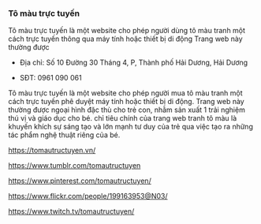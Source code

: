 ### Tô màu trực tuyến

Tô màu trực tuyến là một website cho phép người dùng tô màu tranh một cách trực tuyến thông qua máy tính hoặc thiết bị di động Trang web này thường được

- Địa chỉ: Số 10 Đường 30 Tháng 4, P, Thành phố Hải Dương, Hải Dương

- SĐT: 0961 090 061

Tô màu trực tuyến là một website cho phép người mua tô màu tranh một cách trực tuyến phê duyệt máy tính hoặc thiết bị di động. Trang web này thường được ngoại hình đặc thù cho trẻ con, nhằm sản xuất 1 trải nghiệm thú vị và giáo dục cho bé. chỉ tiêu chính của trang web tranh tô màu là khuyến khích sự sáng tạo và lớn mạnh tư duy của trẻ qua việc tạo ra những tác phẩm nghệ thuật riêng của bé.

https://tomautructuyen.vn/

https://www.tumblr.com/tomautructuyen

https://www.pinterest.com/tomautructuyen/

https://www.flickr.com/people/199163953@N03/

https://www.twitch.tv/tomautructuyen/
